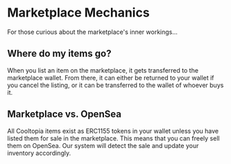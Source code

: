 # Marketplace Mechanics


For those curious about the marketplace's inner workings...

## Where do my items go?


When you list an item on the marketplace, it gets transferred to the marketplace wallet. From there, it can either be returned to your wallet if you cancel the listing, or it can be transferred to the wallet of whoever buys it.

## Marketplace vs. OpenSea


All Cooltopia items exist as ERC1155 tokens in your wallet unless you have listed them for sale in the marketplace. This means that you can freely sell them on OpenSea. Our system will detect the sale and update your inventory accordingly.

​
